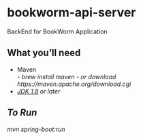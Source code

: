 # bookworm-api-server
BackEnd for BookWorm Application 

<h2>What you’ll need</h2> 
<ul>
	<li>
		Maven
		<div>
			- <i> brew install maven <i>
 			- or download https://maven.apache.org/download.cgi
		</div>
	</li>
	<li>
		<a href="http://www.oracle.com/technetwork/java/javase/downloads/index.html">JDK 1.8</a> or later
	</li>
</ul>

<h2>To Run</h2>
<i>mvn spring-boot:run</i>
